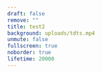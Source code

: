 ```yaml
---
draft: false
remove: ""
title: test2
background: uploads/tdts.mp4
unmute: false
fullscreen: true
noborder: true
lifetime: 20000
---
```

